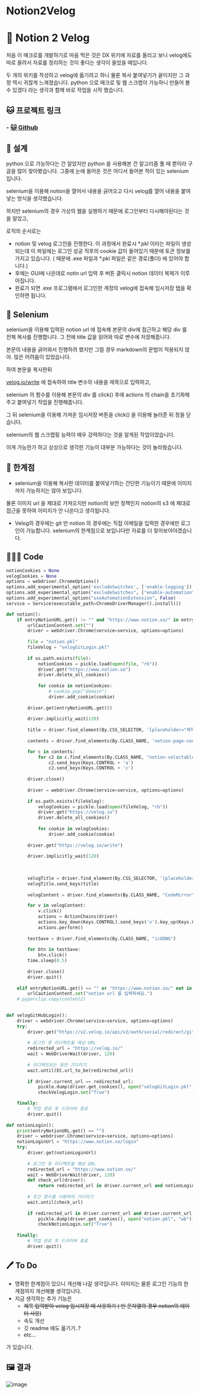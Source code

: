 # Notion2Velog

# 💱 Notion 2 Velog

처음 이 매크로를 개발하기로 마음 먹은 것은 DX 위키에 자료를 올리고 보니 velog에도 따로 올려서 자료를 정리하는 것이 좋다는 생각이 들었을 때입니다.

두 개의 위키를 작성하고 velog에 옮기려고 하니 물론 복사 붙여넣기가 끝이지만 그 과정 역시 귀찮게 느껴졌습니다. python 으로 매크로 및 웹 스크랩이 가능하니 만들어 볼 수 있겠다 라는 생각과 함께 바로 작업을 시작 했습니다.

## 🐱 프로젝트 링크

### - [🐱 Github](https://github.com/dbwpghks56/notion2velog)

## 🎨 설계

python 으로 가능하다는 건 알았지만 python 을 사용해본 건 알고리즘 풀 때 뿐이라 구글을 많이 찾아봤습니다. 그중에 눈에 들어온 것은 어디서 들어본 적이 있는 selenium 입니다.

selenium을 이용해 notion을 열어서 내용을 긁어오고 다시 velog를 열어 내용을 붙여넣는 방식을 생각했습니다.

하지만 selenium의 경우 가상의 웹을 실행하기 때문에 로그인부터 다시해야된다는 것을 알았고,

로직의 순서로는 

- notion 및 velog 로그인을 진행한다. 이 과정에서 완료시 *.pkl 이라는 파일이 생성 되는데 이 파일에는 로그인 성공 직후의 cookie 값이 들어있기 때문에 토큰 정보를 가지고 있습니다.
( 때문에 .exe 파일과 *.pkl 파일은 같은 경로(폴더) 에 있어야 합니다.)
- 후에는 GUI에 나온데로 notin url 입력 후 버튼 클릭시 notion 데이터 복제가 이루어집니다.
- 완료가 되면 .exe 프로그램에서 로그인한 계정의 velog에 접속해 임시저장 탭을 확인하면 됩니다.

## 🌿 Selenium

selenium을 이용해 입력된 notion url 에 접속해 본문의 div에 접근하고 해당 div 를 전체 복사를 진행합니다.  그 전에 title 값을 읽어와 따로 변수에 저장해줍니다.

본문의 내용을 긁어와서 진행하려 했지만 그럴 경우 markdown의 문법이 적용되지 않아. 많은 어려움이 있었습니다. 

하여 본문을 복사한뒤

[velog.io/write](http://velog.io/write) 에 접속하여 title 변수의 내용을 제목으로 입력하고,

selenium 의 함수를 이용해 본문의 div 를 click() 후에 actions 의 chain을 초기화해주고 붙여넣기 작업을 진행해줍니다. 

그 뒤 selenium을 이용해 가져온 임시저장 버튼을 click() 을 이용해 눌러준 뒤 창을 닫습니다.

selenium의 웹 스크랩핑 능력이 매우 강력하다는 것을 알게된 작업이었습니다.

이게 가능한가 하고 상상으로 생각한 기능이 대부분 가능하다는 것이 놀라웠습니다. 

## 🚧 한계점

- selenium을 이용해 복사한 데이터를 붙여넣기하는 간단한 기능이기 때문에 이미지까지 가능하지는 않아 보입니다.

물론 이미지 url 을 제대로 가져오지만 notion의 보안 정책인지 notion의 s3 에 제대로 접근을 못하여 이미지가 안 나온다고 생각됩니다.
- Velog의 경우에는 git 만 notion 의 경우에는 직접 이메일을 입력한 경우에만 로그인이 가능합니다. selenium의 한계점으로 보입니다만 자료를 더 찾아보아야겠습니다.

## 👩🏻‍💻 Code

```python
notionCookies = None
velogCookies = None
options = webdriver.ChromeOptions()
options.add_experimental_option('excludeSwitches', ['enable-logging'])
options.add_experimental_option("excludeSwitches", ["enable-automation"])
options.add_experimental_option("useAutomationExtension", False)
service = Service(executable_path=ChromeDriverManager().install())

def notion():
    if entryNotionURL.get() != "" and "https://www.notion.so/" in entryNotionURL.get():
        urlCautionContent.set("")
        driver = webdriver.Chrome(service=service, options=options)
        
        file = "notion.pkl"
        fileVelog = "velogGitLogin.pkl"
        
        if os.path.exists(file):
            notionCookies = pickle.load(open(file, "rb"))
            driver.get("https://www.notion.so")
            driver.delete_all_cookies()
            
            for cookie in notionCookies:
                # cookie.pop("domain")
                driver.add_cookie(cookie)
       
        driver.get(entryNotionURL.get())
        
        driver.implicitly_wait(120)
        
        title = driver.find_element(By.CSS_SELECTOR, '[placeholder="제목 없음"]').text
        
        contents = driver.find_elements(By.CLASS_NAME, 'notion-page-content')

        for c in contents:
            for c2 in c.find_elements(By.CLASS_NAME, "notion-selectable"):
                c2.send_keys(Keys.CONTROL + 'a')
                c2.send_keys(Keys.CONTROL + 'c')
        
        driver.close()
        
        driver = webdriver.Chrome(service=service, options=options)
        
        if os.path.exists(fileVelog):
            velogCookies = pickle.load(open(fileVelog, "rb"))
            driver.get("https://velog.io")
            driver.delete_all_cookies()
            
            for cookie in velogCookies:
                driver.add_cookie(cookie)
        
        driver.get("https://velog.io/write")
        
        driver.implicitly_wait(120)
        
        
        
        velogTitle = driver.find_element(By.CSS_SELECTOR, '[placeholder="제목을 입력하세요"]')
        velogTitle.send_keys(title)
        
        velogContent = driver.find_elements(By.CLASS_NAME, "CodeMirror")

        for v in velogContent:
            v.click()
            actions = ActionChains(driver)
            actions.key_down(Keys.CONTROL).send_keys('v').key_up(Keys.CONTROL)
            actions.perform()
        
        testSave = driver.find_elements(By.CLASS_NAME, "icODNG")
        
        for btn in testSave:
            btn.click()
        time.sleep(0.5)
        
        driver.close()
        driver.quit()
        
    elif entryNotionURL.get() == "" or "https://www.notion.so/" not in entryNotionURL.get():
        urlCautionContent.set("notion url 을 입력하세요.")
    # pyperclip.copy(content2)
    

def velogGitHubLogin():
    driver = webdriver.Chrome(service=service, options=options)
    try:
        driver.get("https://v2.velog.io/api/v2/auth/social/redirect/github?next=/&isIntegrate=0")
        
        # 로그인 후 리디렉트될 예상 URL
        redirected_url = "https://velog.io/"
        wait = WebDriverWait(driver, 120)
        
        # 리디렉트되는 동안 기다리기
        wait.until(EC.url_to_be(redirected_url))
        
        if driver.current_url == redirected_url:
            pickle.dump(driver.get_cookies(), open("velogGitLogin.pkl", "wb"))
            checkVelogLogin.set("True")

    finally:
        # 작업 완료 후 드라이버 종료
        driver.quit()
    
def notionLogin():
    print(entryNotionURL.get() == "")
    driver = webdriver.Chrome(service=service, options=options)
    notionLoginUrl = "https://www.notion.so/login"
    try:
        driver.get(notionLoginUrl)
        
        # 로그인 후 리디렉트될 예상 URL
        redirected_url = "https://www.notion.so/"
        wait = WebDriverWait(driver, 120)
        def check_url(driver):
            return redirected_url in driver.current_url and notionLoginUrl not in driver.current_url
        
        # 조건 함수를 사용하여 기다리기
        wait.until(check_url)
        
        if redirected_url in driver.current_url and driver.current_url != notionLoginUrl :
            pickle.dump(driver.get_cookies(), open("notion.pkl", "wb"))
            checkNotionLogin.set("True")
            
    finally:
        # 작업 완료 후 드라이버 종료
        driver.quit()
```

## 🖊️ To Do

- 명확한 한계점이 있으니 개선해 나갈 생각입니다. 이미지는 물론 로그인 기능의 한계점까지 개선해볼 생각입니다.
- 지금 생각하는 추가 기능은
    - ~~제목 입력받아 velog 임시저장 때 사용하기 ( 빈 문자열의 경우 notion의 데이터 사용)~~
    - 속도 개선
    - 깃 readme 에도 옮기기..?
    - etc…

가 있습니다.

## 🖼️ 결과
![image](https://github.com/dbwpghks56/notion2velog/assets/43091440/a0e34afd-67c2-46fd-8565-1a3c77cb03cd)
